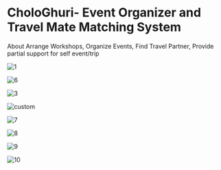 # CholoGhuri- Event Organizer and Travel Mate Matching System
 
About
Arrange Workshops, Organize Events, Find Travel Partner, Provide partial support for self event/trip


![1](https://github.com/SaiyemRaiyan/CholoGhuri--Event-Organizer-and-Travel-Mate-Matching-System/assets/64364859/f36d65fd-a770-454c-ba5b-16838df25265)

![6](https://github.com/SaiyemRaiyan/CholoGhuri--Event-Organizer-and-Travel-Mate-Matching-System/assets/64364859/29b83fad-7f5d-43e1-82f8-f6d73baeb865) 

![3](https://github.com/SaiyemRaiyan/CholoGhuri--Event-Organizer-and-Travel-Mate-Matching-System/assets/64364859/9120146e-f0ce-4f12-b82b-a7752142e765)
 
![custom](https://github.com/SaiyemRaiyan/CholoGhuri--Event-Organizer-and-Travel-Mate-Matching-System/assets/64364859/0e40427e-9c6b-48a1-94e7-069fd6914ae6) 

![7](https://github.com/SaiyemRaiyan/CholoGhuri--Event-Organizer-and-Travel-Mate-Matching-System/assets/64364859/fa3c96b2-e28a-4dab-8323-e99f2ab3b786)

![8](https://github.com/SaiyemRaiyan/CholoGhuri--Event-Organizer-and-Travel-Mate-Matching-System/assets/64364859/80b3e8c9-f494-4eba-bcf8-4e827939a056)

![9](https://github.com/SaiyemRaiyan/CholoGhuri--Event-Organizer-and-Travel-Mate-Matching-System/assets/64364859/dd1f7a11-e138-4e03-9f9e-95c3e8cd9c6e)

![10](https://github.com/SaiyemRaiyan/CholoGhuri--Event-Organizer-and-Travel-Mate-Matching-System/assets/64364859/200e223f-540c-4940-8970-03fe637a0e07)






